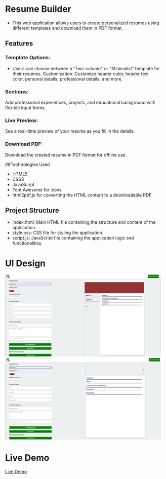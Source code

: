 # Resume Builder

* This web application allows users to create personalized resumes using different templates and download them in PDF format.

## Features
### Template Options: 
* Users can choose between a "Two-column" or "Minimalist" template for their resumes.
Customization: Customize header color, header text color, personal details, professional details, and more.
### Sections: 
Add professional experiences, projects, and educational background with flexible input forms.
### Live Preview:
 See a real-time preview of your resume as you fill in the details.
### Download PDF:
 Download the created resume in PDF format for offline use.

##Technologies Used

* HTML5
* CSS3
* JavaScript
* Font Awesome for icons
* html2pdf.js for converting the HTML content to a downloadable PDF

## Project Structure

* index.html: Main HTML file containing the structure and content of the application.
* style.css: CSS file for styling the application.
* script.js: JavaScript file containing the application logic and functionalities.


# UI Design

![firstTemplate](s1.png)
![secondTemplate](s2.png)

 # Live Demo
 
 [Live Demo](https://nikhitha5511.github.io/Resume-Project/)